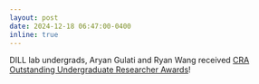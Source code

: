 ```yaml
---
layout: post
date: 2024-12-18 06:47:00-0400
inline: true
---
```


DILL lab undergrads, Aryan Gulati and Ryan Wang received [CRA Outstanding Undergraduate Researcher Awards](https://viterbischool.usc.edu/news/2025/03/four-usc-students-receive-cra-outstanding-undergraduate-researcher-awards/)!
